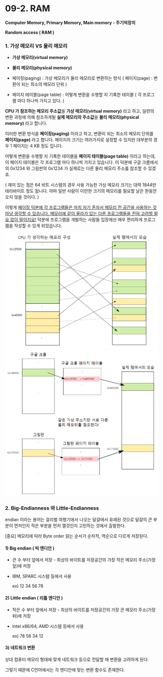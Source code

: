 # 09-2. RAM

**Computer Memory, Primary Memory, Main memory - 주기억장치**

**Random access ( RAM )**



### 1. 가상 메모리 VS 물리 메모리

* **가상 메모리(virtual memory)** 

* **물리 메모리(physical memory)**

* 페이징(paging) : 가상 메모리가 물리 메모리로 변환하는 방식 
  ( 페이지(page) : 변환이 되는 최소의 메모리 단위 )

* 페이지 테이블(page table) : 어떻게 변환을 수행할 지 기록한 테이블
  ( 각 프로그램 마다 하나씩 가지고 있다. )

  

 **CPU 가 참조하는 메모리 주소값**을 **가상 메모리(virtual memory)** 라고 하고, 
일련의 변환 과정에 의해 참조하게될 **실제 메모리의 주소값**을 **물리 메모리(physical memory)** 라고 합니다.

이러한 변환 방식을 **페이징(paging)** 이라고 하고, 변환이 되는 최소의 메모리 단위를 **페이지(page)** 라고 합니다. 페이지의 크기는 여러가지로 설정할 수 있지만 대부분의 경우 1 페이지는 4 KB 정도 입니다.

어떻게 변환을 수행할 지 기록한 테이블을 **페이지 테이블(page table)** 이라고 하는데, 이 페이지 테이블은 각 프로그램 마다 하나씩 가지고 있습니다. 이 덕분에 구글 크롬에서의 0x1234 와 그림판의 0x1234 가 실제로는 다른 물리 메모리 주소를 참조할 수 있겠죠. 

( 재미 있는 점은 64 비트 시스템의 경우 사용 가능한 가상 메모리 크기는 대략 1844만 테라바이트 정도 됩니다. 아마 일반 사람이 이만한 크기의 메모리를 필요할 날은 한동안 오지 않을 것이다. )

이렇게 <u>페이징 덕분에 각 프로그램들은 마치 자기 혼자서 메모리 전 공간을 사용하는 것 마냥 생각할 수 있습니다. 메모리에 같이 올라가 있는 다른 프로그램들을 전혀 고려할 필요 없이 말이지요!</u> 덕분에 프로그램을 개발하는 사람들 입장에선 매우 편리하게 프로그램을 작성할 수 있게 되었습니다.



 <img src="./assets/9.%20%EA%B0%80%EC%83%81%EB%A9%94%EB%AA%A8%EB%A6%AC%EC%99%80%20%EB%AC%BC%EB%A6%AC%EB%A9%94%EB%AA%A8%EB%A6%AC1.png" alt="9. 가상메모리와 물리메모리1" style="zoom:67%;" />





<img src="./assets/9.%20%EA%B0%80%EC%83%81%EB%A9%94%EB%AA%A8%EB%A6%AC%EC%99%80%20%EB%AC%BC%EB%A6%AC%EB%A9%94%EB%AA%A8%EB%A6%AC2.png" alt="9. 가상메모리와 물리메모리2" style="zoom:67%;" />

















### 2. Big-Endianness 와 Little-Endianness

endian 이라는 용어는 걸리벌 여행기에서 나오는 달걀에서 유래된 것으로 달걀의 큰 부분이 먼저인지 작은 부분을 먼저 깰것인지 고민하는 것에서 출발한다.

[중요] 메모리에 따라 Byte order 읽는 순서가 순차적, 역순으로 다르게 저장된다.



#### 1) Big endian ( 빅 엔디안 )

* 큰 수 부터 앞에서 저장 - 최상의 바이트를 저장공간의 가장 작은 메모리 주소(가장 앞)에 저장

* IBM, SPARC 시스템 등에서 사용

  ex) 12 34 56 78



#### 2) Little endian ( 리틀 엔디안 )

* 작은 수 부터 앞에서 저장 - 최상의 바이트를 저장공간의 가장 큰 메모리 주소(가장 뒤)에 저장

* Intel x86/64, AMD 시스템 등에서 사용

  ex) 78 56 34 12 



#### 3) 네트워크 변환

상대 컴퓨터 메모리 형태에 맞게 네트워크 등으로 전달할 때 변환을 고려하게 된다. 

그렇기 때문에 C언어에서는 각 엔디안에 맞는 변환 함수도 존재한다. 




